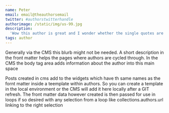 ```yaml
---
name: Peter
email: email@theauthorsemail
twitter: #authorstwitterhandle
authorimage: /static/img/us-99.jpg
description:
  'Wow this author is great and I wonder whether the single quotes are needed'
tags: author
---
```


Generally via the CMS this blurb might not be needed. A short description in the
front matter helps the pages where authors are cycled through. In the CMS the
body tag area adds information about the author into this main space

Posts created in cms add to the widgets which have th same names as the fornt
matter inside a teemplate within authors. So you can create a template in the
local environment or the CMS will add it here locally after a GIT refresh. The
front matter data however created is then passed for use in loops if so desired
with any selection from a loop like collections.authors.url linking to the right
selection

